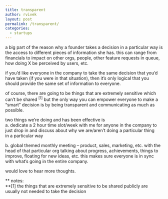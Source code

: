 ```yaml
---
title: transparent
author: rvivek
layout: post
permalink: /transparent/
categories:
  - startups
---
```

a big part of the reason why a founder takes a decision in a particular way is the access to different pieces of information she has. this can range from financials to impact on other orgs, people, other feature requests in queue, how doing X be perceived by users, etc.

if you&#8217;d like everyone in the company to take the same decision that you&#8217;d have taken (if you were in that situation), then it&#8217;s only logical that you should provide the same set of information to everyone.

of course, there are going to be things that are extremely sensitive which can&#8217;t be shared <sup>[1]</sup> but the only way you can empower everyone to make a &#8220;smart&#8221; decision is by being transparent and communicating as much as possible.

two things we&#8217;re doing and has been effective is  
a. dedicate a 2 hour time slot/week with me for anyone in the company to just drop in and discuss about why we are/aren&#8217;t doing a particular thing in a particular way

b. global themed monthly meeting &#8211; product, sales, marketing, etc. with the head of that particular org talking about progress, achievements, things to improve, floating for new ideas, etc. this makes sure everyone is in sync with what&#8217;s going in the entire company.

would love to hear more thoughts.

** notes:  
**[1] the things that are extremely sensitive to be shared publicly are usually not needed to take the decision

&nbsp;
